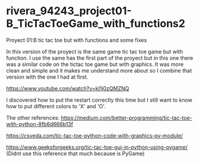 # rivera_94243_project01-B_TicTacToeGame_with_functions2
Proyect 01:B tic tac toe but with functions and some fixes

In this version of the proyect is the same game tic tac toe game but with function. I use the same has the first part of the proyect but in this one 
there was a similar code on the tictac toe game but with graphics. It was more clean and simple and it makes me understand more about so I combine that version with the one I had at first.

https://www.youtube.com/watch?v=kI1j0zQMZNQ

I discovered how to put the restart correctly this time but I still want to know how to put different colors to 'X' and 'O'.

The other references:
https://medium.com/better-programming/tic-tac-toe-with-python-8fb6d666b13f

https://csveda.com/tic-tac-toe-python-code-with-graphics-py-module/

https://www.geeksforgeeks.org/tic-tac-toe-gui-in-python-using-pygame/ (Didnt use this reference that much because is PyGame)
